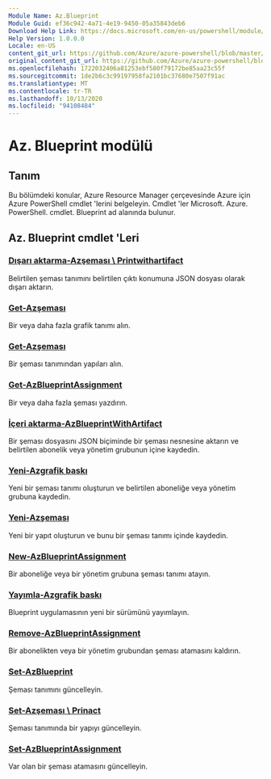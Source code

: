 ```yaml
---
Module Name: Az.Blueprint
Module Guid: ef36c942-4a71-4e19-9450-05a35843deb6
Download Help Link: https://docs.microsoft.com/en-us/powershell/module/az.blueprint
Help Version: 1.0.0.0
Locale: en-US
content_git_url: https://github.com/Azure/azure-powershell/blob/master/src/Blueprint/Blueprint/help/Az.Blueprint.md
original_content_git_url: https://github.com/Azure/azure-powershell/blob/master/src/Blueprint/Blueprint/help/Az.Blueprint.md
ms.openlocfilehash: 1722032406a81253ebf580f79172be85aa23c55f
ms.sourcegitcommit: 1de2b6c3c99197958fa2101bc37680e7507f91ac
ms.translationtype: MT
ms.contentlocale: tr-TR
ms.lasthandoff: 10/13/2020
ms.locfileid: "94108484"
---
```

# Az. Blueprint modülü
## Tanım
Bu bölümdeki konular, Azure Resource Manager çerçevesinde Azure için Azure PowerShell cmdlet 'lerini belgeleyin. Cmdlet 'ler Microsoft. Azure. PowerShell. cmdlet. Blueprint ad alanında bulunur.

## Az. Blueprint cmdlet 'Leri
### [Dışarı aktarma-Azşeması \ Printwithartifact](Export-AzBlueprintWithArtifact.md)
Belirtilen şeması tanımını belirtilen çıktı konumuna JSON dosyası olarak dışarı aktarın. 

### [Get-Azşeması](Get-AzBlueprint.md)
Bir veya daha fazla grafik tanımı alın.

### [Get-Azşeması](Get-AzBlueprintArtifact.md)
Bir şeması tanımından yapıları alın.

### [Get-AzBlueprintAssignment](Get-AzBlueprintAssignment.md)
Bir veya daha fazla şeması yazdırın.

### [İçeri aktarma-AzBlueprintWithArtifact](Import-AzBlueprintWithArtifact.md)
Bir şeması dosyasını JSON biçiminde bir şeması nesnesine aktarın ve belirtilen abonelik veya yönetim grubunun içine kaydedin.

### [Yeni-Azgrafik baskı](New-AzBlueprint.md)
Yeni bir şeması tanımı oluşturun ve belirtilen aboneliğe veya yönetim grubuna kaydedin.

### [Yeni-Azşeması](New-AzBlueprintArtifact.md)
Yeni bir yapıt oluşturun ve bunu bir şeması tanımı içinde kaydedin.

### [New-AzBlueprintAssignment](New-AzBlueprintAssignment.md)
Bir aboneliğe veya bir yönetim grubuna şeması tanımı atayın.

### [Yayımla-Azgrafik baskı](Publish-AzBlueprint.md)
Blueprint uygulamasının yeni bir sürümünü yayımlayın.

### [Remove-AzBlueprintAssignment](Remove-AzBlueprintAssignment.md)
Bir abonelikten veya bir yönetim grubundan şeması atamasını kaldırın.

### [Set-AzBlueprint](Set-AzBlueprint.md)
Şeması tanımını güncelleyin.

### [Set-Azşeması \ Prinact](Set-AzBlueprintArtifact.md)
Şeması tanımında bir yapıyı güncelleyin.

### [Set-AzBlueprintAssignment](Set-AzBlueprintAssignment.md)
Var olan bir şeması atamasını güncelleyin.

